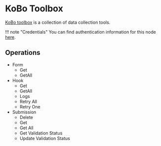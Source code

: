 # KoBo Toolbox

[KoBo toolbox](https://www.kobotoolbox.org/) is a collection of data collection tools.

!!! note "Credentials"
    You can find authentication information for this node [here](/integrations/credentials/kobotoolbox/).

## Operations

* Form
    * Get
    * GetAll
* Hook
    * Get
    * GetAll
    * Logs
    * Retry All
    * Retry One
* Submission
    * Delete
    * Get
    * Get All
    * Get Validation Status
    * Update Validation Status